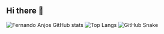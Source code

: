 ## Hi there 👋

![Fernando Anjos GitHub stats](https://github-readme-stats.vercel.app/api?username=Fernando-Anjos&show_icons=true&theme=tokyonight)
![Top Langs](https://github-readme-stats.vercel.app/api/top-langs/?username=Fernando-Anjos&layout=compact&theme=tokyonight)
![GitHub Snake](https://github-readme-stats.vercel.app/api/github-snake?username=Fernando-Anjos&theme=dark&hide_border=true&snake_color=00ffcc)

<!--
**Fernando-Anjos/Fernando-Anjos** is a ✨ _special_ ✨ repository because its `README.md` (this file) appears on your GitHub profile.

Here are some ideas to get you started:

- 🔭 I’m currently working on ...
- 🌱 I’m currently learning ...
- 👯 I’m looking to collaborate on ...
- 🤔 I’m looking for help with ...
- 💬 Ask me about ...
- 📫 How to reach me: ...
- 😄 Pronouns: ...
- ⚡ Fun fact: ...
-->
